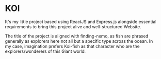 # KOI
It's my little project based using ReactJS and Express.js alongside essential requirements to bring this project alive and well-structured Website.

The title of the project is aligned with finding-nemo, as fish are phrased generally as explorers here not all but a specific type across the ocean. In my case, imagination prefers Koi-fish as that character who are the explorers/wonderers of this Giant world.


